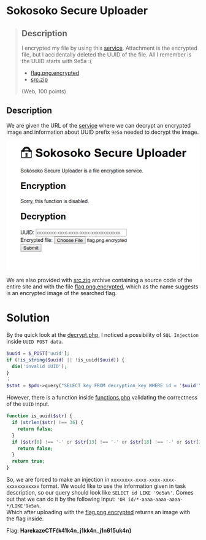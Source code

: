 # Sokosoko Secure Uploader

> Description
> ---
> I encrypted my file by using this [service](#). Attachment is the encrypted file, but I accidentally deleted the UUID of the file. All I remember is the UUID starts with 9e5a :(
>   
> - [flag.png.encrypted]
> - [src.zip]
> 
> (Web, 100 points)

## Description
We are given the URL of the [service](#) where we can decrypt an encrypted image and information about UUID prefix `9e5a` needed to decrypt the image.

![site.png]

We are also provided with [src.zip] archive containing a source code of the entire site and with the file [flag.png.encrypted], which as the name suggests is an encrypted image of the searched flag.   

# Solution
By the quick look at the [decrypt.php], I noticed a possibility of `SQL Injection` inside `UUID POST data`.

```php
$uuid = $_POST['uuid'];
if (!is_string($uuid) || !is_uuid($uuid)) {
  die('invalid UUID');
}
⋮
$stmt = $pdo->query("SELECT key FROM decryption_key WHERE id = '$uuid'");
```
However, there is a function inside [functions.php] validating the correctness of the `UUID` input.

```php
function is_uuid($str) {
  if (strlen($str) !== 36) {
    return false;
  }
  if ($str[8] !== '-' or $str[13] !== '-' or $str[18] !== '-' or $str[23] !== '-') {
    return false;
  }
  return true;
}
```

So, we are forced to make an injection in `xxxxxxxx-xxxx-xxxx-xxxx-xxxxxxxxxxxx` format. We would like to use the information given in task description, so our query should look like `SELECT id LIKE '9e5a%'`. Comes out that we can do it by the following input: `'OR id/*-aaaa-aaaa-aaaa-*/LIKE'9e5a%`.  
Which after uploading with the [flag.png.encrypted] returns an image with the flag inside.

Flag: **HarekazeCTF{k41k4n_j1kk4n_j1n615uk4n}**

[src.zip]:<./files>
[flag.png.encrypted]: <./files/flag.png.encrypted>
[decrypt.php]: <./files/decrupt.php>
[functions.php]:<./files/functions.php>
[site.png]:<./files/site.png>
